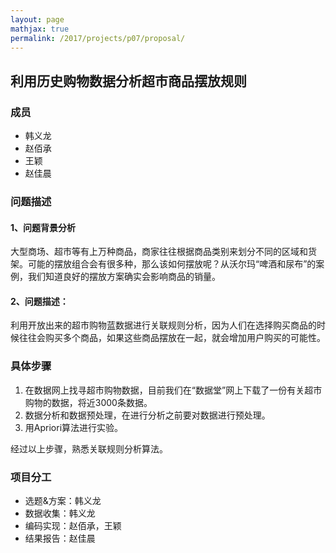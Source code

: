 ```yaml
---
layout: page
mathjax: true
permalink: /2017/projects/p07/proposal/
---
```


## 利用历史购物数据分析超市商品摆放规则

### 成员

* 韩义龙
* 赵佰承
* 王颖
* 赵佳晨



### 问题描述

#### 1、问题背景分析

大型商场、超市等有上万种商品，商家往往根据商品类别来划分不同的区域和货架。可能的摆放组合会有很多种，那么该如何摆放呢？从沃尔玛“啤酒和尿布”的案例，我们知道良好的摆放方案确实会影响商品的销量。


#### 2、问题描述：
利用开放出来的超市购物蓝数据进行关联规则分析，因为人们在选择购买商品的时候往往会购买多个商品，如果这些商品摆放在一起，就会增加用户购买的可能性。

### 具体步骤
1. 在数据网上找寻超市购物数据，目前我们在“数据堂”网上下载了一份有关超市购物的数据，将近3000条数据。
2. 数据分析和数据预处理，在进行分析之前要对数据进行预处理。
3. 用Apriori算法进行实验。

经过以上步骤，熟悉关联规则分析算法。
    
### 项目分工

* 选题&方案：韩义龙
* 数据收集：韩义龙
* 编码实现：赵佰承，王颖
* 结果报告：赵佳晨

[1]: http://www.cnblogs.com/90zeng/p/apriori.html
[2]: http://blog.csdn.net/lizhengnanhua/article/details/9061887
[3]: http://blog.csdn.net/liema2000/article/details/6118423/
